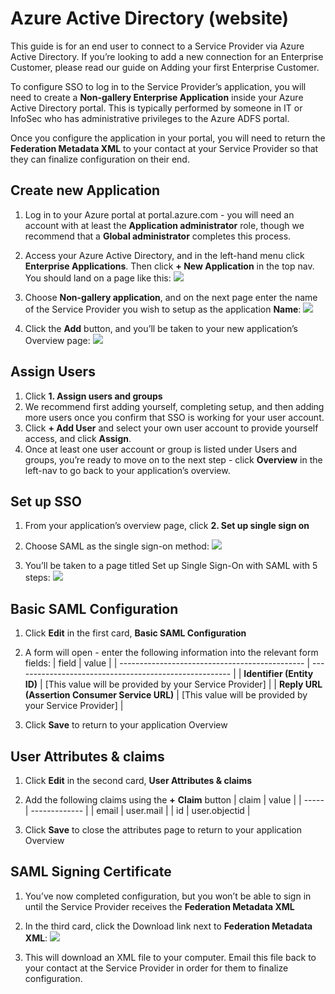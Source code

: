 # Azure Active Directory (website)
This guide is for an end user to connect to a Service Provider via Azure Active Directory. If you’re looking to add a new connection for an Enterprise Customer, please read our guide on Adding your first Enterprise Customer.

To configure SSO to log in to the Service Provider’s application, you will need to create a **Non-gallery Enterprise Application** inside your Azure Active Directory portal. This is typically performed by someone in IT or InfoSec who has administrative privileges to the Azure ADFS portal.

Once you configure the application in your portal, you will need to return the **Federation Metadata XML** to your contact at your Service Provider so that they can finalize configuration on their end.

## Create new Application
1. Log in to your Azure portal at portal.azure.com - you will need an account with at least the **Application administrator** role, though we recommend that a **Global administrator** completes this process.
2. Access your Azure Active Directory, and in the left-hand menu click **Enterprise Applications**. Then click **+ New Application** in the top nav. You should land on a page like this:
![](https://paper-attachments.dropbox.com/s_42E43B4BA7A68F5BC08B93AD8B4C7A77610FFB9CA4931A1C1AA2DBBD75AB9EBA_1597871237501_Screen+Shot+2020-08-19+at+4.51.40+PM.png)

3. Choose **Non-gallery application**, and on the next page enter the name of the Service Provider you wish to setup as the application **Name**:
![](https://paper-attachments.dropbox.com/s_42E43B4BA7A68F5BC08B93AD8B4C7A77610FFB9CA4931A1C1AA2DBBD75AB9EBA_1597871290255_Screen+Shot+2020-08-19+at+4.52.28+PM.png)

4. Click the **Add** button, and you’ll be taken to your new application’s Overview page:
![](https://paper-attachments.dropbox.com/s_42E43B4BA7A68F5BC08B93AD8B4C7A77610FFB9CA4931A1C1AA2DBBD75AB9EBA_1597871381050_Screen+Shot+2020-08-19+at+5.09.24+PM.png)

## Assign Users
1. Click **1. Assign users and groups**
2. We recommend first adding yourself, completing setup, and then adding more users once you confirm that SSO is working for your user account.
3. Click **+ Add User** and select your own user account to provide yourself access, and click **Assign**.
4. Once at least one user account or group is listed under Users and groups, you’re ready to move on to the next step - click **Overview** in the left-nav to go back to your application’s overview.
## Set up SSO
1. From your application’s overview page, click **2. Set up single sign on**
2. Choose SAML as the single sign-on method:
![](https://paper-attachments.dropbox.com/s_42E43B4BA7A68F5BC08B93AD8B4C7A77610FFB9CA4931A1C1AA2DBBD75AB9EBA_1597872312543_Screen+Shot+2020-08-19+at+5.24.50+PM.png)

3. You’ll be taken to a page titled Set up Single Sign-On with SAML with 5 steps:
![](https://paper-attachments.dropbox.com/s_42E43B4BA7A68F5BC08B93AD8B4C7A77610FFB9CA4931A1C1AA2DBBD75AB9EBA_1597873230217_Screen+Shot+2020-08-19+at+5.40.16+PM.png)

    
## Basic SAML Configuration
1. Click **Edit** in the first card, **Basic SAML Configuration**
2. A form will open - enter the following information into the relevant form fields:
| field                                          | value                                                  |
| ---------------------------------------------- | ------------------------------------------------------ |
| **Identifier (Entity ID)**                     | [This value will be provided by your Service Provider] |
| **Reply URL (Assertion Consumer Service URL)** | [This value will be provided by your Service Provider] |

3. Click **Save** to return to your application Overview


## User Attributes & claims
1. Click **Edit** in the second card, **User Attributes & claims**
2. Add the following claims using the **+** **Claim** button
| claim | value         |
| ----- | ------------- |
| email | user.mail     |
| id    | user.objectid |

3. Click **Save** to close the attributes page to return to your application Overview
## SAML Signing Certificate
1. You’ve now completed configuration, but you won’t be able to sign in until the Service Provider receives the **Federation Metadata XML**
2. In the third card, click the Download link next to **Federation Metadata XML**:
![](https://paper-attachments.dropbox.com/s_42E43B4BA7A68F5BC08B93AD8B4C7A77610FFB9CA4931A1C1AA2DBBD75AB9EBA_1597873793440_Screen+Shot+2020-08-19+at+5.49.18+PM.png)

3. This will download an XML file to your computer. Email this file back to your contact at the Service Provider in order for them to finalize configuration.

